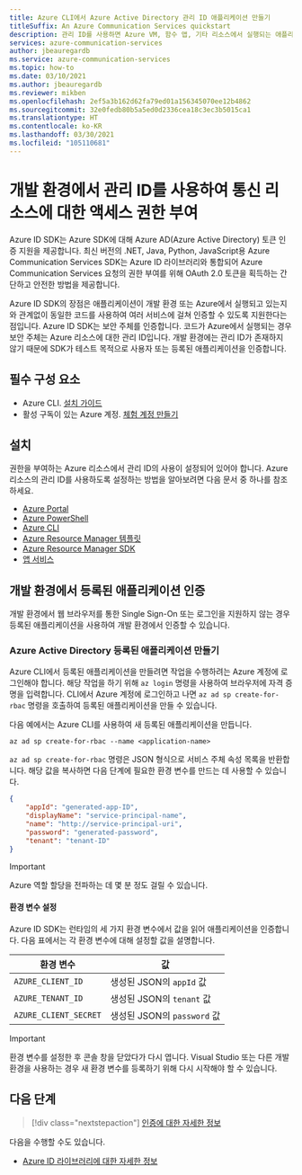 ```yaml
---
title: Azure CLI에서 Azure Active Directory 관리 ID 애플리케이션 만들기
titleSuffix: An Azure Communication Services quickstart
description: 관리 ID를 사용하면 Azure VM, 함수 앱, 기타 리소스에서 실행되는 애플리케이션에서 Azure Communication Services 액세스 권한을 부여할 수 있습니다. 이 빠른 시작은 Azure CLI를 사용하여 ID를 관리하는 데 중점을 둡니다.
services: azure-communication-services
author: jbeauregardb
ms.service: azure-communication-services
ms.topic: how-to
ms.date: 03/10/2021
ms.author: jbeauregardb
ms.reviewer: mikben
ms.openlocfilehash: 2ef5a3b162d62fa79ed01a156345070ee12b4862
ms.sourcegitcommit: 32e0fedb80b5a5ed0d2336cea18c3ec3b5015ca1
ms.translationtype: HT
ms.contentlocale: ko-KR
ms.lasthandoff: 03/30/2021
ms.locfileid: "105110681"
---
```

# <a name="authorize-access-with-managed-identity-to-your-communication-resource-in-your-development-environment"></a>개발 환경에서 관리 ID를 사용하여 통신 리소스에 대한 액세스 권한 부여

Azure ID SDK는 Azure SDK에 대해 Azure AD(Azure Active Directory) 토큰 인증 지원을 제공합니다. 최신 버전의 .NET, Java, Python, JavaScript용 Azure Communication Services SDK는 Azure ID 라이브러리와 통합되어 Azure Communication Services 요청의 권한 부여를 위해 OAuth 2.0 토큰을 획득하는 간단하고 안전한 방법을 제공합니다.

Azure ID SDK의 장점은 애플리케이션이 개발 환경 또는 Azure에서 실행되고 있는지와 관계없이 동일한 코드를 사용하여 여러 서비스에 걸쳐 인증할 수 있도록 지원한다는 점입니다. Azure ID SDK는 보안 주체를 인증합니다. 코드가 Azure에서 실행되는 경우 보안 주체는 Azure 리소스에 대한 관리 ID입니다. 개발 환경에는 관리 ID가 존재하지 않기 때문에 SDK가 테스트 목적으로 사용자 또는 등록된 애플리케이션을 인증합니다.

## <a name="prerequisites"></a>필수 구성 요소

 - Azure CLI. [설치 가이드](/cli/azure/install-azure-cli)
 - 활성 구독이 있는 Azure 계정. [체험 계정 만들기](https://azure.microsoft.com/free)

## <a name="setting-up"></a>설치

권한을 부여하는 Azure 리소스에서 관리 ID의 사용이 설정되어 있어야 합니다. Azure 리소스의 관리 ID를 사용하도록 설정하는 방법을 알아보려면 다음 문서 중 하나를 참조하세요.

- [Azure Portal](../../active-directory/managed-identities-azure-resources/qs-configure-portal-windows-vm.md)
- [Azure PowerShell](../../active-directory/managed-identities-azure-resources/qs-configure-powershell-windows-vm.md)
- [Azure CLI](../../active-directory/managed-identities-azure-resources/qs-configure-cli-windows-vm.md)
- [Azure Resource Manager 템플릿](../../active-directory/managed-identities-azure-resources/qs-configure-template-windows-vm.md)
- [Azure Resource Manager SDK](../../active-directory/managed-identities-azure-resources/qs-configure-sdk-windows-vm.md)
- [앱 서비스](../../app-service/overview-managed-identity.md)

## <a name="authenticate-a-registered-application-in-the-development-environment"></a>개발 환경에서 등록된 애플리케이션 인증

개발 환경에서 웹 브라우저를 통한 Single Sign-On 또는 로그인을 지원하지 않는 경우 등록된 애플리케이션을 사용하여 개발 환경에서 인증할 수 있습니다.

### <a name="creating-an-azure-active-directory-registered-application"></a>Azure Active Directory 등록된 애플리케이션 만들기

Azure CLI에서 등록된 애플리케이션을 만들려면 작업을 수행하려는 Azure 계정에 로그인해야 합니다. 해당 작업을 하기 위해 `az login` 명령을 사용하여 브라우저에 자격 증명을 입력합니다. CLI에서 Azure 계정에 로그인하고 나면 `az ad sp create-for-rbac` 명령을 호출하여 등록된 애플리케이션을 만들 수 있습니다.

다음 예에서는 Azure CLI를 사용하여 새 등록된 애플리케이션을 만듭니다.

```azurecli
az ad sp create-for-rbac --name <application-name> 
```

`az ad sp create-for-rbac` 명령은 JSON 형식으로 서비스 주체 속성 목록을 반환합니다. 해당 값을 복사하면 다음 단계에 필요한 환경 변수를 만드는 데 사용할 수 있습니다.

```json
{
    "appId": "generated-app-ID",
    "displayName": "service-principal-name",
    "name": "http://service-principal-uri",
    "password": "generated-password",
    "tenant": "tenant-ID"
}
```
> [!IMPORTANT]
> Azure 역할 할당을 전파하는 데 몇 분 정도 걸릴 수 있습니다.

#### <a name="set-environment-variables"></a>환경 변수 설정

Azure ID SDK는 런타임의 세 가지 환경 변수에서 값을 읽어 애플리케이션을 인증합니다. 다음 표에서는 각 환경 변수에 대해 설정할 값을 설명합니다.

|환경 변수|값
|-|-
|`AZURE_CLIENT_ID`|생성된 JSON의 `appId` 값 
|`AZURE_TENANT_ID`|생성된 JSON의 `tenant` 값
|`AZURE_CLIENT_SECRET`|생성된 JSON의 `password` 값

> [!IMPORTANT]
> 환경 변수를 설정한 후 콘솔 창을 닫았다가 다시 엽니다. Visual Studio 또는 다른 개발 환경을 사용하는 경우 새 환경 변수를 등록하기 위해 다시 시작해야 할 수 있습니다.


## <a name="next-steps"></a>다음 단계

> [!div class="nextstepaction"]
> [인증에 대한 자세한 정보](../concepts/authentication.md)

다음을 수행할 수도 있습니다.

- [Azure ID 라이브러리에 대한 자세한 정보](/dotnet/api/overview/azure/identity-readme)
